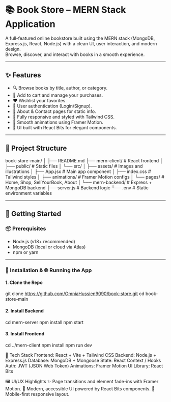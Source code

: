 # 📚 Book Store – MERN Stack Application

A full-featured online bookstore built using the MERN stack (MongoDB, Express.js, React, Node.js) with a clean UI, user interaction, and modern design.  
Browse, discover, and interact with books in a smooth experience.

---

## ✨ Features

- 🔍 Browse books by title, author, or category.  
- 🛒 Add to cart and manage your purchases.  
- ❤️ Wishlist your favorites.  
- 👤 User authentication (Login/Signup).  
- 📄 About & Contact pages for static info.  
- 🎨 Fully responsive and styled with Tailwind CSS.  
- 💫 Smooth animations using Framer Motion.  
- 🧩 UI built with React Bits for elegant components.  

---

## 🧱 Project Structure


book-store-main/
│
├── README.md
├── mern-client/ # React frontend
│ ├── public/ # Static files
│ └── src/
│ ├── assets/ # Images and illustrations
│ ├── App.jsx # Main app component
│ ├── index.css # Tailwind styles
│ ├── animations/ # Framer Motion configs
│ └── pages/ # Home, Shop, SellYourBook, About
│
└── mern-backend/ # Express + MongoDB backend
├── server.js # Backend logic
└── .env # Static environment variables






---

## 🚀 Getting Started

### 📦 Prerequisites

- Node.js (v18+ recommended)  
- MongoDB (local or cloud via Atlas)  
- npm or yarn  

---

### 🔧 Installation & 🌐 Running the App

#### 1. Clone the Repo
git clone https://github.com/OmniaHussien9090/book-store.git
cd book-store-main

#### 2. Install Backend 
cd mern-server
npm install
npm start

#### 3. Install Frontend
cd ../mern-client
npm install
npm run dev

🧠 Tech Stack
Frontend: React + Vite + Tailwind CSS
Backend: Node.js + Express.js
Database: MongoDB + Mongoose
State: React Context / Hooks
Auth: JWT (JSON Web Token)
Animations: Framer Motion
UI Library: React Bits

🖼️ UI/UX Highlights
✨ Page transitions and element fade-ins with Framer Motion.
🎨 Modern, accessible UI powered by React Bits components.
📱 Mobile-first responsive layout.
